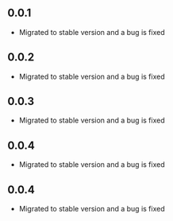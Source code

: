 ## 0.0.1

* Migrated to stable version and a bug is fixed

## 0.0.2

* Migrated to stable version and a bug is fixed

## 0.0.3

* Migrated to stable version and a bug is fixed

## 0.0.4

* Migrated to stable version and a bug is fixed

## 0.0.4

* Migrated to stable version and a bug is fixed